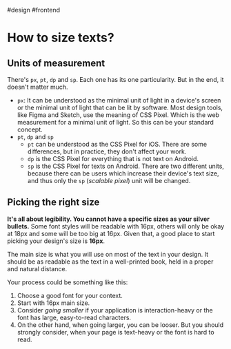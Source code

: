 #design #frontend
# How to size texts?
## Units of measurement
There's `px`, `pt`, `dp` and `sp`. Each one has its one particularity. But in the end, it doesn't matter much. 
- `px`: It can be understood as the minimal unit of light in a device's screen or the minimal unit of light that can be lit by software. Most design tools, like Figma and Sketch, use the meaning of CSS Pixel. Which is the web measurement for a minimal unit of light. So this can be your standard concept.
- `pt`, `dp` and `sp`
	- `pt` can be understood as the CSS Pixel for iOS. There are some differences, but in practice, they don't affect your work.
	- `dp` is the CSS Pixel for everything that is not text on Android.
	- `sp` is the CSS Pixel for texts on Android. There are two different units, because there can be users which increase their device's text size, and thus only the `sp` (*scalable pixel*) unit will be changed.
## Picking the right size
**It's all about legibility. You cannot have a specific sizes as your silver bullets.** Some font styles will be readable with 16px, others will only be okay at 18px and some will be too big at 16px. Given that, a good place to start picking your design's size is **16px**.

The main size is what you will use on most of the text in your design. It should be as readable as the text in a well-printed book, held in a proper and natural distance.

Your process could be something like this:
1. Choose a good font for your context.
2. Start with 16px main size.
3. Consider *going smaller* if your application is interaction-heavy or the font has large, easy-to-read characters.
4. On the other hand, when going larger, you can be looser. But you should strongly consider, when your page is text-heavy or the font is hard to read.